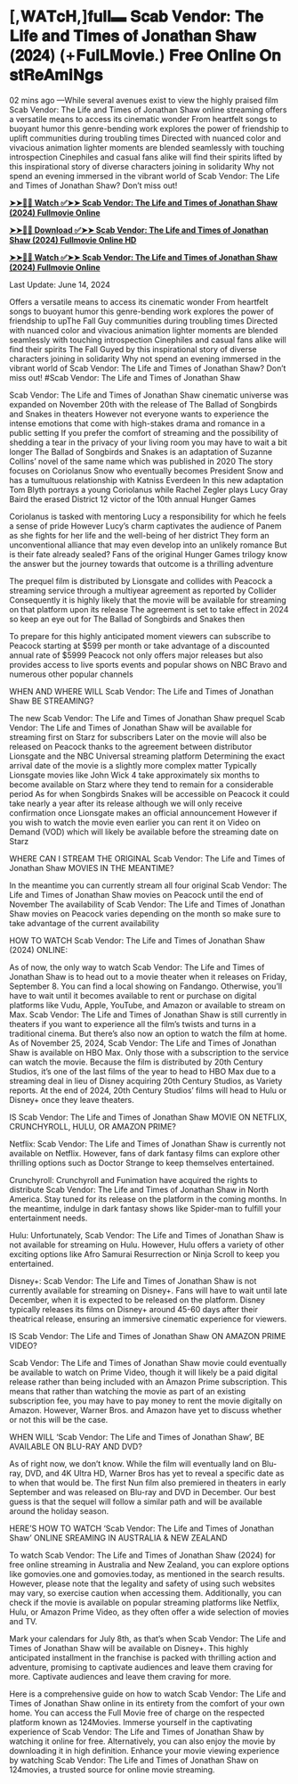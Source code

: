 # [,𝐖𝐀𝐓𝐜𝐇,]𝐟𝐮𝐥𝐥▬ 𝐒𝐜𝐚𝐛 𝐕𝐞𝐧𝐝𝐨𝐫: 𝐓𝐡𝐞 𝐋𝐢𝐟𝐞 𝐚𝐧𝐝 𝐓𝐢𝐦𝐞𝐬 𝐨𝐟 𝐉𝐨𝐧𝐚𝐭𝐡𝐚𝐧 𝐒𝐡𝐚𝐰 (𝟐𝟎𝟐𝟒) (+𝐅𝐮𝐥𝐋𝐌𝐨𝐯𝐢𝐞.) 𝐅𝐫𝐞𝐞 𝐎𝐧𝐥𝐢𝐧𝐞 𝐎𝐧 𝐬𝐭𝐑𝐞𝐀𝐦𝐢𝐍𝐠𝐬

02 mins ago —While several avenues exist to view the highly praised film Scab Vendor: The Life and Times of Jonathan Shaw online streaming offers a versatile means to access its cinematic wonder From heartfelt songs to buoyant humor this genre-bending work explores the power of friendship to uplift communities during troubling times Directed with nuanced color and vivacious animation lighter moments are blended seamlessly with touching introspection Cinephiles and casual fans alike will find their spirits lifted by this inspirational story of diverse characters joining in solidarity Why not spend an evening immersed in the vibrant world of Scab Vendor: The Life and Times of Jonathan Shaw? Don’t miss out!

**[➤➤🔴📱 Watch ✅➤➤ Scab Vendor: The Life and Times of Jonathan Shaw (2024) Fullmovie Online](https://cutt.ly/tw5Ti7l1)**

**[➤➤🔴📱 Download ✅➤➤ Scab Vendor: The Life and Times of Jonathan Shaw (2024) Fullmovie Online HD](https://cutt.ly/tw5Ti7l1)**

**[➤➤🔴📱 Watch ✅➤➤ Scab Vendor: The Life and Times of Jonathan Shaw (2024) Fullmovie Online](https://cutt.ly/tw5Ti7l1)**

Last Update: June 14, 2024

Offers a versatile means to access its cinematic wonder From heartfelt songs to buoyant humor this genre-bending work explores the power of friendship to upThe Fall Guy communities during troubling times Directed with nuanced color and vivacious animation lighter moments are blended seamlessly with touching introspection Cinephiles and casual fans alike will find their spirits The Fall Guyed by this inspirational story of diverse characters joining in solidarity Why not spend an evening immersed in the vibrant world of Scab Vendor: The Life and Times of Jonathan Shaw? Don’t miss out! #Scab Vendor: The Life and Times of Jonathan Shaw

Scab Vendor: The Life and Times of Jonathan Shaw cinematic universe was expanded on November 20th with the release of The Ballad of Songbirds and Snakes in theaters However not everyone wants to experience the intense emotions that come with high-stakes drama and romance in a public setting If you prefer the comfort of streaming and the possibility of shedding a tear in the privacy of your living room you may have to wait a bit longer The Ballad of Songbirds and Snakes is an adaptation of Suzanne Collins’ novel of the same name which was published in 2020 The story focuses on Coriolanus Snow who eventually becomes President Snow and has a tumultuous relationship with Katniss Everdeen In this new adaptation Tom Blyth portrays a young Coriolanus while Rachel Zegler plays Lucy Gray Baird the erased District 12 victor of the 10th annual Hunger Games

Coriolanus is tasked with mentoring Lucy a responsibility for which he feels a sense of pride However Lucy’s charm captivates the audience of Panem as she fights for her life and the well-being of her district They form an unconventional alliance that may even develop into an unlikely romance But is their fate already sealed? Fans of the original Hunger Games trilogy know the answer but the journey towards that outcome is a thrilling adventure

The prequel film is distributed by Lionsgate and collides with Peacock a streaming service through a multiyear agreement as reported by Collider Consequently it is highly likely that the movie will be available for streaming on that platform upon its release The agreement is set to take effect in 2024 so keep an eye out for The Ballad of Songbirds and Snakes then

To prepare for this highly anticipated moment viewers can subscribe to Peacock starting at $599 per month or take advantage of a discounted annual rate of $5999 Peacock not only offers major releases but also provides access to live sports events and popular shows on NBC Bravo and numerous other popular channels

WHEN AND WHERE WILL Scab Vendor: The Life and Times of Jonathan Shaw BE STREAMING?

The new Scab Vendor: The Life and Times of Jonathan Shaw prequel Scab Vendor: The Life and Times of Jonathan Shaw will be available for streaming first on Starz for subscribers Later on the movie will also be released on Peacock thanks to the agreement between distributor Lionsgate and the NBC Universal streaming platform Determining the exact arrival date of the movie is a slightly more complex matter Typically Lionsgate movies like John Wick 4 take approximately six months to become available on Starz where they tend to remain for a considerable period As for when Songbirds Snakes will be accessible on Peacock it could take nearly a year after its release although we will only receive confirmation once Lionsgate makes an official announcement However if you wish to watch the movie even earlier you can rent it on Video on Demand (VOD) which will likely be available before the streaming date on Starz

WHERE CAN I STREAM THE ORIGINAL Scab Vendor: The Life and Times of Jonathan Shaw MOVIES IN THE MEANTIME?

In the meantime you can currently stream all four original Scab Vendor: The Life and Times of Jonathan Shaw movies on Peacock until the end of November The availability of Scab Vendor: The Life and Times of Jonathan Shaw movies on Peacock varies depending on the month so make sure to take advantage of the current availability

HOW TO WATCH Scab Vendor: The Life and Times of Jonathan Shaw (2024) ONLINE:

As of now, the only way to watch Scab Vendor: The Life and Times of Jonathan Shaw is to head out to a movie theater when it releases on Friday, September 8. You can find a local showing on Fandango. Otherwise, you’ll have to wait until it becomes available to rent or purchase on digital platforms like Vudu, Apple, YouTube, and Amazon or available to stream on Max. Scab Vendor: The Life and Times of Jonathan Shaw is still currently in theaters if you want to experience all the film’s twists and turns in a traditional cinema. But there’s also now an option to watch the film at home. As of November 25, 2024, Scab Vendor: The Life and Times of Jonathan Shaw is available on HBO Max. Only those with a subscription to the service can watch the movie. Because the film is distributed by 20th Century Studios, it’s one of the last films of the year to head to HBO Max due to a streaming deal in lieu of Disney acquiring 20th Century Studios, as Variety reports. At the end of 2024, 20th Century Studios’ films will head to Hulu or Disney+ once they leave theaters.

IS Scab Vendor: The Life and Times of Jonathan Shaw MOVIE ON NETFLIX, CRUNCHYROLL, HULU, OR AMAZON PRIME?

Netflix: Scab Vendor: The Life and Times of Jonathan Shaw is currently not available on Netflix. However, fans of dark fantasy films can explore other thrilling options such as Doctor Strange to keep themselves entertained.

Crunchyroll: Crunchyroll and Funimation have acquired the rights to distribute Scab Vendor: The Life and Times of Jonathan Shaw in North America. Stay tuned for its release on the platform in the coming months. In the meantime, indulge in dark fantasy shows like Spider-man to fulfill your entertainment needs.

Hulu: Unfortunately, Scab Vendor: The Life and Times of Jonathan Shaw is not available for streaming on Hulu. However, Hulu offers a variety of other exciting options like Afro Samurai Resurrection or Ninja Scroll to keep you entertained.

Disney+: Scab Vendor: The Life and Times of Jonathan Shaw is not currently available for streaming on Disney+. Fans will have to wait until late December, when it is expected to be released on the platform. Disney typically releases its films on Disney+ around 45-60 days after their theatrical release, ensuring an immersive cinematic experience for viewers.

IS Scab Vendor: The Life and Times of Jonathan Shaw ON AMAZON PRIME VIDEO?

Scab Vendor: The Life and Times of Jonathan Shaw movie could eventually be available to watch on Prime Video, though it will likely be a paid digital release rather than being included with an Amazon Prime subscription. This means that rather than watching the movie as part of an existing subscription fee, you may have to pay money to rent the movie digitally on Amazon. However, Warner Bros. and Amazon have yet to discuss whether or not this will be the case.

WHEN WILL ‘Scab Vendor: The Life and Times of Jonathan Shaw’, BE AVAILABLE ON BLU-RAY AND DVD?

As of right now, we don’t know. While the film will eventually land on Blu-ray, DVD, and 4K Ultra HD, Warner Bros has yet to reveal a specific date as to when that would be. The first Nun film also premiered in theaters in early September and was released on Blu-ray and DVD in December. Our best guess is that the sequel will follow a similar path and will be available around the holiday season.

HERE’S HOW TO WATCH ‘Scab Vendor: The Life and Times of Jonathan Shaw’ ONLINE SREAMING IN AUSTRALIA & NEW ZEALAND

To watch Scab Vendor: The Life and Times of Jonathan Shaw (2024) for free online streaming in Australia and New Zealand, you can explore options like gomovies.one and gomovies.today, as mentioned in the search results. However, please note that the legality and safety of using such websites may vary, so exercise caution when accessing them. Additionally, you can check if the movie is available on popular streaming platforms like Netflix, Hulu, or Amazon Prime Video, as they often offer a wide selection of movies and TV.

Mark your calendars for July 8th, as that’s when Scab Vendor: The Life and Times of Jonathan Shaw will be available on Disney+. This highly anticipated installment in the franchise is packed with thrilling action and adventure, promising to captivate audiences and leave them craving for more. Captivate audiences and leave them craving for more.

Here is a comprehensive guide on how to watch Scab Vendor: The Life and Times of Jonathan Shaw online in its entirety from the comfort of your own home. You can access the Full Movie free of charge on the respected platform known as 124Movies. Immerse yourself in the captivating experience of Scab Vendor: The Life and Times of Jonathan Shaw by watching it online for free. Alternatively, you can also enjoy the movie by downloading it in high definition. Enhance your movie viewing experience by watching Scab Vendor: The Life and Times of Jonathan Shaw on 124movies, a trusted source for online movie streaming.
